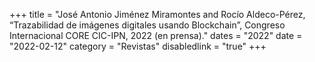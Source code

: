 +++
title = "José Antonio Jiménez Miramontes and Rocío Aldeco-Pérez, “Trazabilidad de imágenes digitales usando Blockchain”, Congreso Internacional CORE CIC-IPN, 2022 (en prensa)."
dates = "2022"
date = "2022-02-12"
category = "Revistas"
disabledlink = "true"
+++
